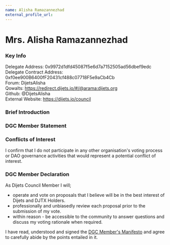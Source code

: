 ```yaml
---
name: Alisha Ramazannezhad
external_profile_url:
---
```


# Mrs. Alisha Ramazannezhad

### Key Info

Delegate Address: 0x9972d1dfd45087f5e6d7a7152505ad56dbef9edc  
Delegate Contract Address: 0xf0ee900B6400fF20431cf488c07718F5e9aCb4Cb  
Forum: DijetsAlisha  
Qowalts: https://redirect.dijets.io/#/@arama:dijets.org  
Github: @DijetsAlisha  
External Website: https://dijets.io/council  

### Brief Introduction


### DGC Member Statement


### Conflicts of Interest

I confirm that I do not participate in any other organisation's voting process or DAO governance activities that would represent a potential conflict of interest.

### DGC Member Declaration

As Dijets Council Member I will;

 - operate and vote on proposals that I believe will be in the best interest of Dijets and DJTX Holders.
 - professionally and unbiasedly review each proposal prior to the submission of my vote.
 - within reason - be accessible to the community to answer questions and discuss my voting rationale when required.

I have read, understood and signed the [DGC Member's Manifesto](https://dijets.io/manifesto) and agree to carefully abide by the points entailed in it.
